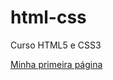 # html-css
 Curso HTML5 e CSS3

<a href="https://victorbassul.github.io/html-css/desafios/desafio002/android.hmtl">Minha primeira página</a>